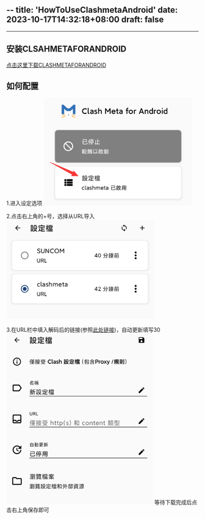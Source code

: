 --
title: 'HowToUseClashmetaAndroid'
date: 2023-10-17T14:32:18+08:00
draft: false
---


---

## 安装CLSAHMETAFORANDROID

[点击这里下载CLASHMETAFORANDROID](https://github.com/MetaCubeX/ClashMetaForAndroid/releases/download/v2.8.9/cmfa-2.8.9-meta-universal-release.apk)

## 如何配置

1.进入设定选项
![设定配置](https://raw.githubusercontent.com/lyxikun/lyxikun.github.io/main/static/pics/HowToUseClashmetaAndroid/pic1.png)

2.点击右上角的+号，选择从URL导入
![URL配置](https://raw.githubusercontent.com/lyxikun/lyxikun.github.io/main/static/pics/HowToUseClashmetaAndroid/pic2.png)

3.在URL栏中填入解码后的链接(参照[此处链接](https://my.liyuu.xyz/post/howtouseclashverge/))，自动更新填写30
![导入链接](https://raw.githubusercontent.com/lyxikun/lyxikun.github.io/main/static/pics/HowToUseClashmetaAndroid/pic3.png)
等待下载完成后点击右上角保存即可

